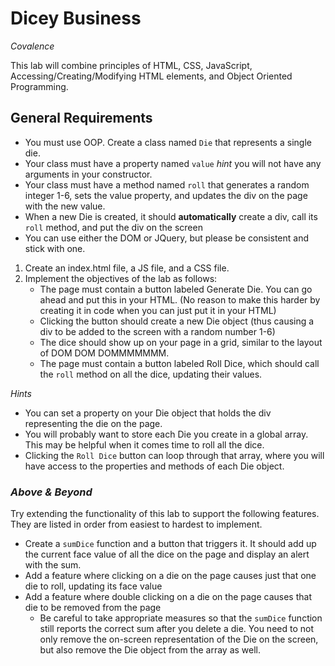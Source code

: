 # Dicey Business
*Covalence*

This lab will combine principles of HTML, CSS, JavaScript, Accessing/Creating/Modifying HTML elements, and Object Oriented Programming.

## General Requirements

* You must use OOP. Create a class named `Die` that represents a single die.
* Your class must have a property named `value` *hint* you will not have any arguments in your constructor.
* Your class must have a method named `roll` that generates a random integer 1-6, sets the value property, and updates the div on the page with the new value.
* When a new Die is created, it should **automatically** create a div, call its `roll` method, and put the div on the screen
* You can use either the DOM or JQuery, but please be consistent and stick with one.
1. Create an index.html file, a JS file, and a CSS file.
1. Implement the objectives of the lab as follows:
    * The page must contain a button labeled Generate Die. You can go ahead and put this in your HTML. (No reason to make this harder by creating it in code when you can just put it in your HTML)
    * Clicking the button should create a new Die object (thus causing a div to be added to the screen with a random number 1-6)
    * The dice should show up on your page in a grid, similar to the layout of DOM DOM DOMMMMMMM.
    * The page must contain a button labeled Roll Dice, which should call the `roll` method on all the dice, updating their values.

*Hints*

* You can set a property on your Die object that holds the div representing the die on the page.
* You will probably want to store each Die you create in a global array. This may be helpful when it comes time to roll all the dice.
* Clicking the `Roll Dice` button can loop through that array, where you will have access to the properties and methods of each Die object.

### *Above & Beyond*

Try extending the functionality of this lab to support the following features. They are listed in order from easiest to hardest to implement.

* Create a `sumDice` function and a button that triggers it. It should add up the current face value of all the dice on the page and display an alert with the sum.
* Add a feature where clicking on a die on the page causes just that one die to roll, updating its face value
* Add a feature where double clicking on a die on the page causes that die to be removed from the page
    * Be careful to take appropriate measures so that the `sumDice` function still reports the correct sum after you delete a die. You need to not only remove the on-screen representation of the Die on the screen, but also remove the Die object from the array as well.